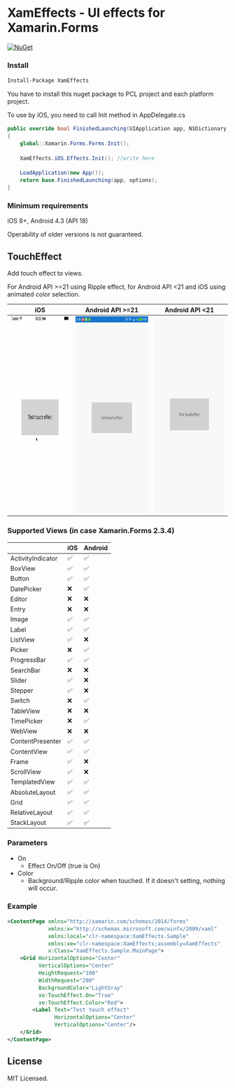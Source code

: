 # XamEffects - UI effects for Xamarin.Forms
[![NuGet](https://img.shields.io/nuget/v/xameffects.svg?maxAge=259200&style=flat)](http://www.nuget.org/packages/XamEffects/)

### Install
```bash
Install-Package XamEffects
```
You have to install this nuget package to PCL project and each platform project.

To use by iOS, you need to call Init method in AppDelegate.cs

```csharp
public override bool FinishedLaunching(UIApplication app, NSDictionary options)
{
    global::Xamarin.Forms.Forms.Init();

    XamEffects.iOS.Effects.Init(); //write here

    LoadApplication(new App());
    return base.FinishedLaunching(app, options);
}
```

### Minimum requirements
iOS 8+, Android 4.3 (API 18) 

Operability of older versions is not guaranteed.

## TouchEffect

Add touch effect to views.

For Android API >=21 using Ripple effect, for Android API <21 and iOS using animated color selection.

iOS|Android API >=21|Android API <21
------------|------------|------------
<img src="images/touch/ios.gif" height="450" width="685"/>|<img src="images/touch/android.gif" height="450" width="711"/>|<img src="images/touch/old_android.gif" height="450" width="687"/>


### Supported Views (in case Xamarin.Forms 2.3.4)

|                 |iOS |Android|
|-----------------|----|-------|
|ActivityIndicator|✅   |✅      |
|BoxView          |✅   |✅      |
|Button           |✅   |✅      |
|DatePicker       |❌   |✅      |
|Editor           |❌   |❌      |
|Entry            |❌   |❌      |
|Image            |✅   |✅      |
|Label            |✅   |✅      |
|ListView         |✅   |❌      |
|Picker           |❌   |✅      |
|ProgressBar      |✅   |✅      |
|SearchBar        |❌   |❌      |
|Slider           |✅   |❌      |
|Stepper          |✅   |❌      |
|Switch           |❌   |✅      |
|TableView        |❌   |❌      |
|TimePicker       |❌   |✅      |
|WebView          |❌   |❌      |
|ContentPresenter |✅   |✅      |
|ContentView      |✅   |✅      |
|Frame            |✅   |❌      |
|ScrollView       |✅   |❌      |
|TemplatedView    |✅   |✅      |
|AbsoluteLayout   |✅   |✅      |
|Grid             |✅   |✅      |
|RelativeLayout   |✅   |✅      |
|StackLayout      |✅   |✅      |

### Parameters

* On
    * Effect On/Off (true is On)
* Color
    * Background/Ripple color when touched. If it doesn't setting, nothing will occur.
    
### Example 

```xml
<ContentPage xmlns="http://xamarin.com/schemas/2014/forms"
             xmlns:x="http://schemas.microsoft.com/winfx/2009/xaml"
             xmlns:local="clr-namespace:XamEffects.Sample"
             xmlns:xe="clr-namespace:XamEffects;assembly=XamEffects"
             x:Class="XamEffects.Sample.MainPage">
    <Grid HorizontalOptions="Center"
          VerticalOptions="Center"
          HeightRequest="100"
          WidthRequest="200"
          BackgroundColor="LightGray" 
          xe:TouchEffect.On="True"
          xe:TouchEffect.Color="Red">
        <Label Text="Test touch effect"
               HorizontalOptions="Center"
               VerticalOptions="Center"/>
    </Grid>
</ContentPage>
```

## License

MIT Licensed.
